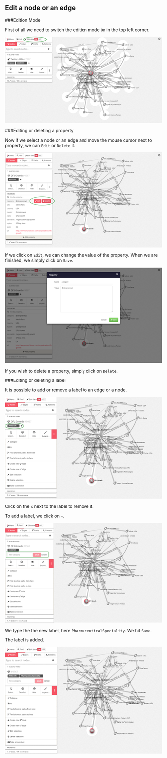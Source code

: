 
## Edit a node or an edge

###Edition Mode

First of all we need to switch the edition mode ```On``` in the top left corner.

![](Edit_On.png)

###Editing or deleting a property

Now if we select a node or an edge and move the mouse cursor next to property, we can ```Edit``` or ```Delete``` it.

![](EditDelete.png)

If we click on ```Edit```, we can change the value of the property.
When we are finished, we simply click on  ```Save```.

![](SaveEdit.png)

If you wish to delete a property, simply click on ```Delete```.

###Editing or deleting a label

It is possible to add or remove a label to an edge or a node.

![](Delete.png)

Click on the ```x``` next to the label to remove it.

To add a label, we click on ```+```.

![](Add.png)

We type the the new label, here  ```PharmaceuticalSpeciality```. We hit ```Save```.

The label is added.

![](LabelAdded.png)